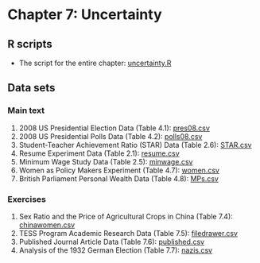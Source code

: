 # Chapter 7: Uncertainty

## R scripts
- The script for the entire chapter: [uncertainty.R](uncertainty.R)

## Data sets
### Main text
1. 2008 US Presidential Election Data (Table 4.1): [pres08.csv](pres08.csv)
2. 2008 US Presidential Polls Data (Table 4.2): [polls08.csv](polls08.csv)
3. Student-Teacher Achievement Ratio (STAR) Data (Table 2.6): [STAR.csv](STAR.csv)
4. Resume Experiment Data (Table 2.1): [resume.csv](resume.csv)
5. Minimum Wage Study Data (Table 2.5): [minwage.csv](minwage.csv)
6. Women as Policy Makers Experiment (Table 4.7): [women.csv](women.csv)
7. British Parliament Personal Wealth Data (Table 4.8): [MPs.csv](MPs.csv)

### Exercises
1. Sex Ratio and the Price of Agricultural Crops in China (Table 7.4): [chinawomen.csv](chinawomen.csv) 
2. TESS Program Academic Research Data (Table 7.5): [filedrawer.csv](filedrawer.csv)
3. Published Journal Article Data (Table 7.6): [published.csv](published.csv)
4. Analysis of the 1932 German Election (Table 7.7): [nazis.csv](nazis.csv) 
